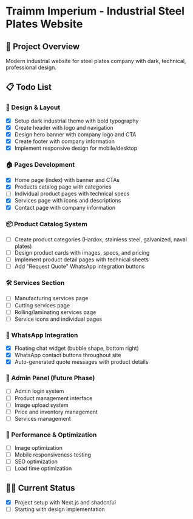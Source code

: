 # Traimm Imperium - Industrial Steel Plates Website

## 🎯 Project Overview
Modern industrial website for steel plates company with dark, technical, professional design.

## 📋 Todo List

### 🎨 Design & Layout
- [x] Setup dark industrial theme with bold typography
- [x] Create header with logo and navigation
- [x] Design hero banner with company logo and CTA
- [x] Create footer with company information
- [x] Implement responsive design for mobile/desktop

### 🏠 Pages Development
- [x] Home page (index) with banner and CTAs
- [x] Products catalog page with categories
- [ ] Individual product pages with technical specs
- [x] Services page with icons and descriptions
- [x] Contact page with company information

### 📦 Product Catalog System
- [ ] Create product categories (Hardox, stainless steel, galvanized, naval plates)
- [ ] Design product cards with images, specs, and pricing
- [ ] Implement product detail pages with technical sheets
- [ ] Add "Request Quote" WhatsApp integration buttons

### 🛠️ Services Section
- [ ] Manufacturing services page
- [ ] Cutting services page
- [ ] Rolling/laminating services page
- [ ] Service icons and individual pages

### 💬 WhatsApp Integration
- [x] Floating chat widget (bubble shape, bottom right)
- [x] WhatsApp contact buttons throughout site
- [x] Auto-generated quote messages with product details

### 🔧 Admin Panel (Future Phase)
- [ ] Admin login system
- [ ] Product management interface
- [ ] Image upload system
- [ ] Price and inventory management
- [ ] Services management

### 🚀 Performance & Optimization
- [ ] Image optimization
- [ ] Mobile responsiveness testing
- [ ] SEO optimization
- [ ] Load time optimization

## 🏃‍♂️ Current Status
- [x] Project setup with Next.js and shadcn/ui
- [ ] Starting with design implementation
